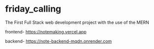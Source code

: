 # friday_calling

The First Full Stack web development project with the use of the MERN

frontend- https://notemaking.vercel.app

backend- https://note-backend-mqdn.onrender.com
